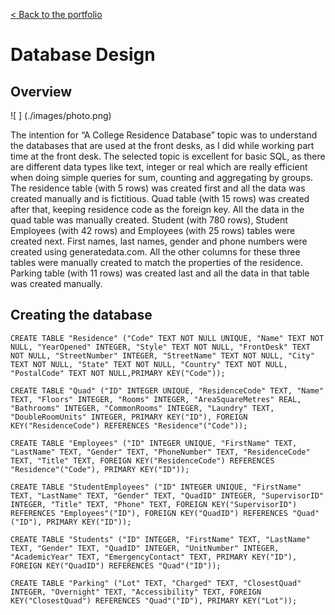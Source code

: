 [< Back to the portfolio](https://s-bishnoi.github.io/shubham-bishnoi/)

# Database Design

## Overview

![ ] (./images/photo.png)

The intention for “A College Residence Database” topic was to understand the databases that are used at the front desks, as I did while working part time at the front desk. The selected topic is excellent for basic SQL, as there are different data types like text, integer or real which are really efficient when doing simple queries for sum, counting and aggregating by groups. The residence table (with 5 rows) was created first and all the data was created manually and is fictitious. Quad table (with 15 rows) was created after that, keeping residence code as the foreign key. All the data in the quad table was manually created. Student (with 780 rows), Student Employees (with 42 rows) and Employees (with 25 rows) tables were created next. First names, last names, gender and phone numbers were created using generatedata.com. All the other columns for these three tables were manually created to match the properties of the residence. Parking table (with 11 rows) was created last and all the data in that table was created manually.

## Creating the database

`CREATE TABLE "Residence" ("Code" TEXT NOT NULL UNIQUE, "Name" TEXT NOT NULL, "YearOpened" INTEGER, "Style" TEXT NOT NULL, "FrontDesk" TEXT NOT NULL, "StreetNumber" INTEGER, "StreetName" TEXT NOT NULL, "City" TEXT NOT NULL, "State" TEXT NOT NULL, "Country" TEXT NOT NULL, "PostalCode" TEXT NOT NULL,PRIMARY KEY("Code"));`

`CREATE TABLE "Quad" ("ID" INTEGER UNIQUE, "ResidenceCode" TEXT, "Name" TEXT, "Floors" INTEGER, "Rooms" INTEGER, "AreaSquareMetres" REAL, "Bathrooms" INTEGER, "CommonRooms" INTEGER, "Laundry" TEXT, "DoubleRoomUnits" INTEGER, PRIMARY KEY("ID"), FOREIGN KEY("ResidenceCode") REFERENCES "Residence"("Code"));`

`CREATE TABLE "Employees" ("ID" INTEGER UNIQUE, "FirstName" TEXT, "LastName" TEXT, "Gender" TEXT, "PhoneNumber" TEXT, "ResidenceCode" TEXT, "Title" TEXT, FOREIGN KEY("ResidenceCode") REFERENCES "Residence"("Code"), PRIMARY KEY("ID"));`

`CREATE TABLE "StudentEmployees" ("ID" INTEGER UNIQUE, "FirstName" TEXT, "LastName" TEXT, "Gender" TEXT, "QuadID" INTEGER, "SupervisorID" INTEGER, "Title" TEXT, "Phone" TEXT, FOREIGN KEY("SupervisorID") REFERENCES "Employees"("ID"), FOREIGN KEY("QuadID") REFERENCES "Quad"("ID"), PRIMARY KEY("ID"));`

`CREATE TABLE "Students" ("ID" INTEGER, "FirstName" TEXT, "LastName" TEXT, "Gender" TEXT, "QuadID" INTEGER, "UnitNumber" INTEGER, "AcademicYear" TEXT, "EmergencyContact" TEXT, PRIMARY KEY("ID"), FOREIGN KEY("QuadID") REFERENCES "Quad"("ID"));`

`CREATE TABLE "Parking" ("Lot" TEXT, "Charged" TEXT, "ClosestQuad" INTEGER, "Overnight" TEXT, "Accessibility" TEXT, FOREIGN KEY("ClosestQuad") REFERENCES "Quad"("ID"), PRIMARY KEY("Lot"));`